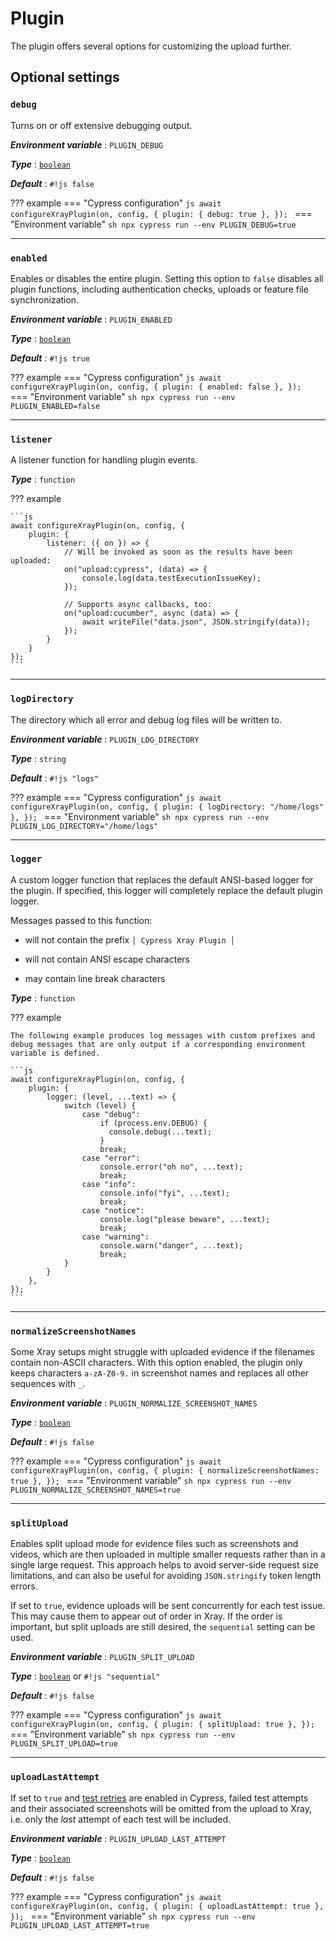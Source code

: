 # Plugin

The plugin offers several options for customizing the upload further.

## Optional settings

### `debug`

Turns on or off extensive debugging output.

***Environment variable***
: `PLUGIN_DEBUG`

***Type***
: [`boolean`](types.md#boolean)

***Default***
: `#!js false`

??? example
    === "Cypress configuration"
        ```js
        await configureXrayPlugin(on, config, {
            plugin: {
                debug: true
            },
        });
        ```
    === "Environment variable"
        ```sh
        npx cypress run --env PLUGIN_DEBUG=true
        ```

<hr/>

### `enabled`

Enables or disables the entire plugin.
Setting this option to `false` disables all plugin functions, including authentication checks, uploads or feature file synchronization.

***Environment variable***
: `PLUGIN_ENABLED`

***Type***
: [`boolean`](types.md#boolean)

***Default***
: `#!js true`

??? example
    === "Cypress configuration"
        ```js
        await configureXrayPlugin(on, config, {
            plugin: {
                enabled: false
            },
        });
        ```
    === "Environment variable"
        ```sh
        npx cypress run --env PLUGIN_ENABLED=false
        ```

<hr/>

### `listener`

A listener function for handling plugin events.

***Type***
: `function`

??? example

    ```js
    await configureXrayPlugin(on, config, {
        plugin: {
            listener: ({ on }) => {
                // Will be invoked as soon as the results have been uploaded:
                on("upload:cypress", (data) => {
                    console.log(data.testExecutionIssueKey);
                });

                // Supports async callbacks, too:
                on("upload:cucumber", async (data) => {
                    await writeFile("data.json", JSON.stringify(data));
                });
            }
        }
    });
    ```

<hr/>

### `logDirectory`

The directory which all error and debug log files will be written to.

***Environment variable***
: `PLUGIN_LOG_DIRECTORY`

***Type***
: `string`

***Default***
: `#!js "logs"`

??? example
    === "Cypress configuration"
        ```js
        await configureXrayPlugin(on, config, {
            plugin: {
                logDirectory: "/home/logs"
            },
        });
        ```
    === "Environment variable"
        ```sh
        npx cypress run --env PLUGIN_LOG_DIRECTORY="/home/logs"
        ```

<hr/>

### `logger`

A custom logger function that replaces the default ANSI-based logger for the plugin.
If specified, this logger will completely replace the default plugin logger.

Messages passed to this function:

- will not contain the prefix `│ Cypress Xray Plugin │`

- will not contain ANSI escape characters

- may contain line break characters

***Type***
: `function`

??? example

    The following example produces log messages with custom prefixes and debug messages that are only output if a corresponding environment variable is defined.

    ```js
    await configureXrayPlugin(on, config, {
        plugin: {
            logger: (level, ...text) => {
                switch (level) {
                    case "debug":
                        if (process.env.DEBUG) {
                          console.debug(...text);
                        }
                        break;
                    case "error":
                        console.error("oh no", ...text);
                        break;
                    case "info":
                        console.info("fyi", ...text);
                        break;
                    case "notice":
                        console.log("please beware", ...text);
                        break;
                    case "warning":
                        console.warn("danger", ...text);
                        break;
                }
            }
        },
    });
    ```

<hr/>

### `normalizeScreenshotNames`

Some Xray setups might struggle with uploaded evidence if the filenames contain non-ASCII characters.
With this option enabled, the plugin only keeps characters `a-zA-Z0-9.` in screenshot names and replaces all other sequences with `_`.

***Environment variable***
: `PLUGIN_NORMALIZE_SCREENSHOT_NAMES`

***Type***
: [`boolean`](types.md#boolean)

***Default***
: `#!js false`

??? example
    === "Cypress configuration"
        ```js
        await configureXrayPlugin(on, config, {
            plugin: {
                normalizeScreenshotNames: true
            },
        });
        ```
    === "Environment variable"
        ```sh
        npx cypress run --env PLUGIN_NORMALIZE_SCREENSHOT_NAMES=true
        ```

<hr/>

### `splitUpload`

Enables split upload mode for evidence files such as screenshots and videos, which are then uploaded in multiple smaller requests rather than in a single large request.
This approach helps to avoid server-side request size limitations, and can also be useful for avoiding `JSON.stringify` token length errors.

If set to `true`, evidence uploads will be sent concurrently for each test issue.
This may cause them to appear out of order in Xray.
If the order is important, but split uploads are still desired, the `sequential` setting can be used.

***Environment variable***
: `PLUGIN_SPLIT_UPLOAD`

***Type***
: [`boolean`](types.md#boolean) or `#!js "sequential"`

***Default***
: `#!js false`

??? example
    === "Cypress configuration"
        ```js
        await configureXrayPlugin(on, config, {
            plugin: {
                splitUpload: true
            },
        });
        ```
    === "Environment variable"
        ```sh
        npx cypress run --env PLUGIN_SPLIT_UPLOAD=true
        ```

<hr/>

### `uploadLastAttempt`

If set to `true` and [test retries](https://docs.cypress.io/app/guides/test-retries) are enabled in Cypress, failed test attempts and their associated screenshots will be omitted from the upload to Xray, i.e. only the _last_ attempt of each test will be included.

***Environment variable***
: `PLUGIN_UPLOAD_LAST_ATTEMPT`

***Type***
: [`boolean`](types.md#boolean)

***Default***
: `#!js false`

??? example
    === "Cypress configuration"
        ```js
        await configureXrayPlugin(on, config, {
            plugin: {
                uploadLastAttempt: true
            },
        });
        ```
    === "Environment variable"
        ```sh
        npx cypress run --env PLUGIN_UPLOAD_LAST_ATTEMPT=true
        ```

